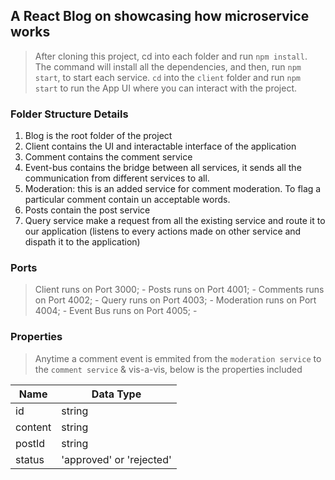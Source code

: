 ## A React Blog on showcasing how microservice works

>After cloning this project, cd into each folder and run `npm install`. The command will install all the dependencies, and then, run `npm start`, to start each service. `cd` into the `client` folder and run `npm start` to run the App UI where you can interact with the project.

### Folder Structure Details

1. Blog is the root folder of the project
2. Client contains the UI and interactable interface of the application
3. Comment contains the comment service
4. Event-bus contains the bridge between all services, it sends all the communication from different services to all.
5. Moderation: this is an added service for comment moderation. To flag a particular comment contain un acceptable words.
6. Posts contain the post service
7. Query service make a request from all the existing service and route it to our application (listens to every actions made on other service and dispath it to the application)

### Ports

> Client runs on Port 3000; -
> Posts runs on Port 4001; -
> Comments runs on Port 4002; -
> Query runs on Port 4003; -
> Moderation runs on Port 4004; -
> Event Bus runs on Port 4005; -


### Properties

> Anytime a comment event is emmited from the `moderation service` to the `comment service` & vis-a-vis, below is the properties included

Name     | Data Type
-------- | ---------
id       | string
content  | string
postId   | string
status   | 'approved' or 'rejected'




